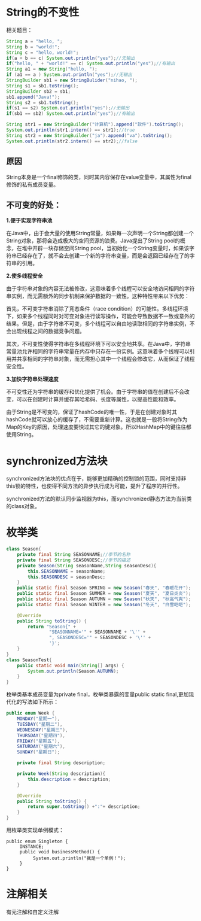 # String的不变性
相关题目：
```java
String a = "hello, ";
String b = "world!";
String c = "hello, world!";
if(a + b == c) System.out.println("yes");//无输出
if("hello, " + "world!" == c) System.out.println("yes");//有输出
String a1 = new String("hello, ");
if (a1 == a ) System.out.println("yes");//无输出
StringBuilder sb1 = new StringBulider("nihao, ");
String s1 = sb1.toString();
StringBuilder sb2 = sb1;
sb1.append("Java!");
String s2 = sb1.toString();
if(s1 == s2) System.out.println("yes");//无输出
if(sb1 == sb2) System.out.println("yes");//有输出

String str1 = new StringBuilder("计算机").append("软件").toString();
System.out.println(str1.intern() == str1);//true
String str2 = new StringBuilder("ja").append("va").toString();
System.out.println(str2.intern() == str2);//false
```
## 原因
String本身是一个final修饰的类，同时其内容保存在value变量中，其属性为final修饰的私有成员变量。

## 不可变的好处：
**1.便于实现字符串池**

在Java中，由于会大量的使用String常量，如果每一次声明一个String都创建一个String对象，那将会造成极大的空间资源的浪费。Java提出了String pool的概念，在堆中开辟一块存储空间String pool，当初始化一个String变量时，如果该字符串已经存在了，就不会去创建一个新的字符串变量，而是会返回已经存在了的字符串的引用。

**2.使多线程安全**

由于字符串对象的内容无法被修改，这意味着多个线程可以安全地访问相同的字符串实例，而无需额外的同步机制来保护数据的一致性。这种特性带来以下优势：

首先，不可变字符串消除了竞态条件（race condition）的可能性。多线程环境下，如果多个线程同时对可变对象进行读写操作，可能会导致数据不一致或意外的结果。但是，由于字符串不可变，多个线程可以自由地读取相同的字符串实例，不会出现线程之间的数据竞争问题。

其次，不可变性使得字符串在多线程环境下可以安全地共享。在Java中，字符串常量池允许相同的字符串常量在内存中只存在一份实例。这意味着多个线程可以引用并共享相同的字符串对象，而无需担心其中一个线程会修改它，从而保证了线程安全性。

**3.加快字符串处理速度**

不可变性还为字符串的缓存和优化提供了机会。由于字符串的值在创建后不会改变，可以在创建时计算并缓存其哈希码、长度等属性，以提高性能和效率。

由于String是不可变的，保证了hashCode的唯一性，于是在创建对象时其hashCode就可以放心的缓存了，不需要重新计算。这也就是一般将String作为Map的Key的原因，处理速度要快过其它的键对象。所以HashMap中的键往往都使用String。

# synchronized方法块
synchronized方法块的优点在于，能够更加精确的控制锁的范围，同时支持非this锁的特性，也使得不同方法的异步执行成为可能，提升了程序的并行性。

synchronized方法的默认同步监视器为this，而synchronized静态方法为当前类的class对象。

# 枚举类
```java
class Season{
    private final String SEASONNAME;//季节的名称
    private final String SEASONDESC;//季节的描述
    private Season(String seasonName,String seasonDesc){
        this.SEASONNAME = seasonName;
        this.SEASONDESC = seasonDesc;
    }
    public static final Season SPRING = new Season("春天", "春暖花开");
    public static final Season SUMMER = new Season("夏天", "夏日炎炎");
    public static final Season AUTUMN = new Season("秋天", "秋高气爽");
    public static final Season WINTER = new Season("冬天", "白雪皑皑");

    @Override
    public String toString() {
        return "Season{" +
                "SEASONNAME='" + SEASONNAME + '\'' +
                ", SEASONDESC='" + SEASONDESC + '\'' +
                '}';
    }
}
class SeasonTest{
    public static void main(String[] args) {
        System.out.println(Season.AUTUMN);
    }
}
```
枚举类基本成员变量为private final，枚举类暴露的变量public static final,更加现代化的写法如下所示：
```java
public enum Week {
    MONDAY("星期一"),
    TUESDAY("星期二"),
    WEDNESDAY("星期三"),
    THURSDAY("星期四"),
    FRIDAY("星期五"),
    SATURDAY("星期六"),
    SUNDAY("星期日");

    private final String description;

    private Week(String description){
        this.description = description;
    }

    @Override
    public String toString() {
        return super.toString() +":"+ description;
    }
}
```
用枚举类实现单例模式：
```
public enum Singleton {
     INSTANCE;
     public void businessMethod() {
          System.out.println("我是一个单例！");
     }
}
```
# 注解相关
有元注解和自定义注解
```java

```
